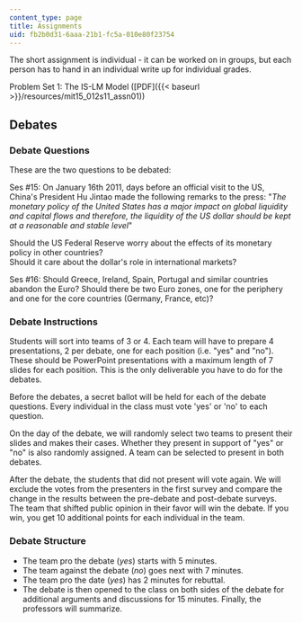 ```yaml
---
content_type: page
title: Assignments
uid: fb2b0d31-6aaa-21b1-fc5a-010e80f23754
---
```


The short assignment is individual - it can be worked on in groups, but each person has to hand in an individual write up for individual grades.

Problem Set 1: The IS-LM Model ([PDF]({{< baseurl >}}/resources/mit15_012s11_assn01))

Debates
-------

### Debate Questions

These are the two questions to be debated:

Ses #15: On January 16th 2011, days before an official visit to the US, China's President Hu Jintao made the following remarks to the press: "_The monetary policy of the United States has a major impact on global liquidity and capital flows and therefore, the liquidity of the US dollar should be kept at a reasonable and stable level_"

Should the US Federal Reserve worry about the effects of its monetary policy in other countries?  
Should it care about the dollar's role in international markets?

Ses #16: Should Greece, Ireland, Spain, Portugal and similar countries abandon the Euro? Should there be two Euro zones, one for the periphery and one for the core countries (Germany, France, etc)?

### Debate Instructions

Students will sort into teams of 3 or 4. Each team will have to prepare 4 presentations, 2 per debate, one for each position (i.e. "yes" and "no"). These should be PowerPoint presentations with a maximum length of 7 slides for each position. This is the only deliverable you have to do for the debates.

Before the debates, a secret ballot will be held for each of the debate questions. Every individual in the class must vote 'yes' or 'no' to each question.

On the day of the debate, we will randomly select two teams to present their slides and makes their cases. Whether they present in support of "yes" or "no" is also randomly assigned. A team can be selected to present in both debates.

After the debate, the students that did not present will vote again. We will exclude the votes from the presenters in the first survey and compare the change in the results between the pre-debate and post-debate surveys. The team that shifted public opinion in their favor will win the debate. If you win, you get 10 additional points for each individual in the team.

### Debate Structure

*   The team pro the debate (_yes_) starts with 5 minutes.
*   The team against the debate (_no_) goes next with 7 minutes.
*   The team pro the date (_yes_) has 2 minutes for rebuttal.
*   The debate is then opened to the class on both sides of the debate for additional arguments and discussions for 15 minutes. Finally, the professors will summarize.